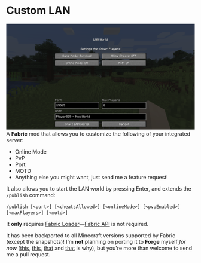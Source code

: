 # Custom LAN
![Screenshot of Custom LAN](docs/open_to_lan_screen.png)
A **Fabric** mod that allows you to customize the following of your integrated server:
* Online Mode
* PvP
* Port
* MOTD
* Anything else you might want, just send me a feature request!

It also allows you to start the LAN world by pressing Enter, and extends the `/publish` command:
```
/publish [<port>] [<cheatsAllowed>] [<onlineMode>] [<pvpEnabled>] [<maxPlayers>] [<motd>]
```

It **only** requires [Fabric Loader](https://fabricmc.net/use/)—[Fabric API](https://modrinth.com/mod/fabric-api) is not required.

It has been backported to all Minecraft versions supported by Fabric (except the snapshots)!
I'm **not** planning on porting it to **Forge** myself *for now* ([this](https://forums.minecraftforge.net/topic/70592-113how-to-use-mixin-for-forge-modding/?tab=comments#comment-341587), [this](https://forums.minecraftforge.net/topic/97430-forgemixinfabric-question/), [that](https://web.archive.org/web/20210118022002/https://gist.github.com/jellysquid3/8b68b81a5e48462f8690284a0a3c89a1) and [that](https://gist.github.com/The-Fireplace/d092f25e892a46902ecdec68dee2b938) is why), but you're more than welcome to send me a pull request.
